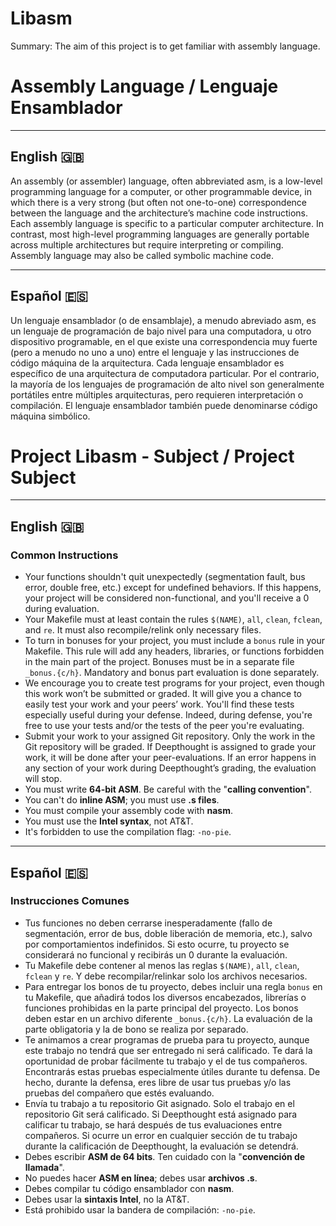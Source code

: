 # Libasm
Summary: The aim of this project is to get familiar with assembly language.

# Assembly Language / Lenguaje Ensamblador

---

## English 🇬🇧

An assembly (or assembler) language, often abbreviated asm, is a low-level programming language for a computer, or other programmable device, in which there is a very strong (but often not one-to-one) correspondence between the language and the architecture’s machine code instructions. Each assembly language is specific to a particular computer architecture. In contrast, most high-level programming languages are generally portable across multiple architectures but require interpreting or compiling. Assembly language may also be called symbolic machine code.

---

## Español 🇪🇸

Un lenguaje ensamblador (o de ensamblaje), a menudo abreviado asm, es un lenguaje de programación de bajo nivel para una computadora, u otro dispositivo programable, en el que existe una correspondencia muy fuerte (pero a menudo no uno a uno) entre el lenguaje y las instrucciones de código máquina de la arquitectura. Cada lenguaje ensamblador es específico de una arquitectura de computadora particular. Por el contrario, la mayoría de los lenguajes de programación de alto nivel son generalmente portátiles entre múltiples arquitecturas, pero requieren interpretación o compilación. El lenguaje ensamblador también puede denominarse código máquina simbólico.


# Project Libasm - Subject / Project Subject

---

## English 🇬🇧

### Common Instructions

* Your functions shouldn't quit unexpectedly (segmentation fault, bus error, double free, etc.) except for undefined behaviors. If this happens, your project will be considered non-functional, and you'll receive a 0 during evaluation.
* Your Makefile must at least contain the rules `$(NAME)`, `all`, `clean`, `fclean`, and `re`. It must also recompile/relink only necessary files.
* To turn in bonuses for your project, you must include a `bonus` rule in your Makefile. This rule will add any headers, libraries, or functions forbidden in the main part of the project. Bonuses must be in a separate file `_bonus.{c/h}`. Mandatory and bonus part evaluation is done separately.
* We encourage you to create test programs for your project, even though this work won’t be submitted or graded. It will give you a chance to easily test your work and your peers’ work. You'll find these tests especially useful during your defense. Indeed, during defense, you're free to use your tests and/or the tests of the peer you're evaluating.
* Submit your work to your assigned Git repository. Only the work in the Git repository will be graded. If Deepthought is assigned to grade your work, it will be done after your peer-evaluations. If an error happens in any section of your work during Deepthought’s grading, the evaluation will stop.
* You must write **64-bit ASM**. Be careful with the "**calling convention**".
* You can't do **inline ASM**; you must use **.s files**.
* You must compile your assembly code with **nasm**.
* You must use the **Intel syntax**, not AT&T.
* It's forbidden to use the compilation flag: `-no-pie`.

---

## Español 🇪🇸

### Instrucciones Comunes

* Tus funciones no deben cerrarse inesperadamente (fallo de segmentación, error de bus, doble liberación de memoria, etc.), salvo por comportamientos indefinidos. Si esto ocurre, tu proyecto se considerará no funcional y recibirás un 0 durante la evaluación.
* Tu Makefile debe contener al menos las reglas `$(NAME)`, `all`, `clean`, `fclean` y `re`. Y debe recompilar/relinkar solo los archivos necesarios.
* Para entregar los bonos de tu proyecto, debes incluir una regla `bonus` en tu Makefile, que añadirá todos los diversos encabezados, librerías o funciones prohibidas en la parte principal del proyecto. Los bonos deben estar en un archivo diferente `_bonus.{c/h}`. La evaluación de la parte obligatoria y la de bono se realiza por separado.
* Te animamos a crear programas de prueba para tu proyecto, aunque este trabajo no tendrá que ser entregado ni será calificado. Te dará la oportunidad de probar fácilmente tu trabajo y el de tus compañeros. Encontrarás estas pruebas especialmente útiles durante tu defensa. De hecho, durante la defensa, eres libre de usar tus pruebas y/o las pruebas del compañero que estés evaluando.
* Envía tu trabajo a tu repositorio Git asignado. Solo el trabajo en el repositorio Git será calificado. Si Deepthought está asignado para calificar tu trabajo, se hará después de tus evaluaciones entre compañeros. Si ocurre un error en cualquier sección de tu trabajo durante la calificación de Deepthought, la evaluación se detendrá.
* Debes escribir **ASM de 64 bits**. Ten cuidado con la "**convención de llamada**".
* No puedes hacer **ASM en línea**; debes usar **archivos .s**.
* Debes compilar tu código ensamblador con **nasm**.
* Debes usar la **sintaxis Intel**, no la AT&T.
* Está prohibido usar la bandera de compilación: `-no-pie`.
